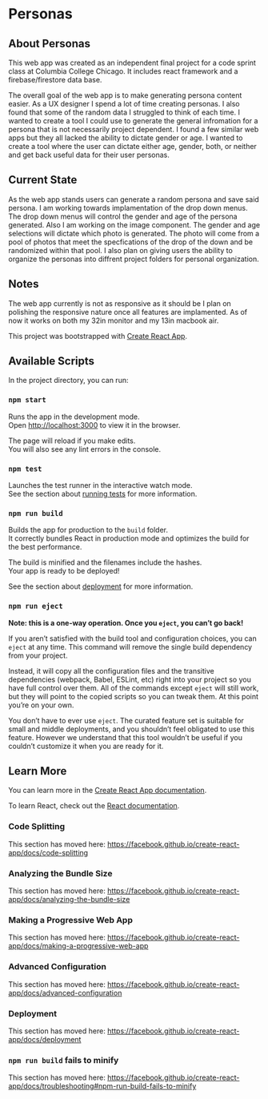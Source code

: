 # Personas
## About Personas
This web app was created as an independent final project for a code sprint class at Columbia College Chicago. It includes react framework and a firebase/firestore data base. 

The overall goal of the web app is to make generating persona content easier. As a UX designer I spend a lot of time creating personas. I also found that some of the random data I struggled to think of each time. I wanted to create a tool I could use to generate the general infromation for a persona that is not necessarily project dependent. I found a few similar web apps but they all lacked the ability to dictate gender or age. I wanted to create a tool where the user can dictate either age, gender, both, or neither and get back useful data for their user personas.

## Current State
As the web app stands users can generate a random persona and save said persona. I am working towards implamentation of the drop down menus. The drop down menus will control the gender and age of the persona generated. Also I am working on the image component. The gender and age selections will dictate which photo is generated. The  photo will come from a pool of photos that meet the specfications of the drop of the down and be randomized within that pool. I also plan on giving users the ability to organize the personas into diffrent project folders for personal organization.

## Notes
The web app currently is not as responsive as it should be I plan on polishing the responsive nature once all features are implamented. As of now it works on both my 32in monitor and my 13in macbook air.




This project was bootstrapped with [Create React App](https://github.com/facebook/create-react-app).

## Available Scripts

In the project directory, you can run:

### `npm start`

Runs the app in the development mode.<br />
Open [http://localhost:3000](http://localhost:3000) to view it in the browser.

The page will reload if you make edits.<br />
You will also see any lint errors in the console.

### `npm test`

Launches the test runner in the interactive watch mode.<br />
See the section about [running tests](https://facebook.github.io/create-react-app/docs/running-tests) for more information.

### `npm run build`

Builds the app for production to the `build` folder.<br />
It correctly bundles React in production mode and optimizes the build for the best performance.

The build is minified and the filenames include the hashes.<br />
Your app is ready to be deployed!

See the section about [deployment](https://facebook.github.io/create-react-app/docs/deployment) for more information.

### `npm run eject`

**Note: this is a one-way operation. Once you `eject`, you can’t go back!**

If you aren’t satisfied with the build tool and configuration choices, you can `eject` at any time. This command will remove the single build dependency from your project.

Instead, it will copy all the configuration files and the transitive dependencies (webpack, Babel, ESLint, etc) right into your project so you have full control over them. All of the commands except `eject` will still work, but they will point to the copied scripts so you can tweak them. At this point you’re on your own.

You don’t have to ever use `eject`. The curated feature set is suitable for small and middle deployments, and you shouldn’t feel obligated to use this feature. However we understand that this tool wouldn’t be useful if you couldn’t customize it when you are ready for it.

## Learn More

You can learn more in the [Create React App documentation](https://facebook.github.io/create-react-app/docs/getting-started).

To learn React, check out the [React documentation](https://reactjs.org/).

### Code Splitting

This section has moved here: https://facebook.github.io/create-react-app/docs/code-splitting

### Analyzing the Bundle Size

This section has moved here: https://facebook.github.io/create-react-app/docs/analyzing-the-bundle-size

### Making a Progressive Web App

This section has moved here: https://facebook.github.io/create-react-app/docs/making-a-progressive-web-app

### Advanced Configuration

This section has moved here: https://facebook.github.io/create-react-app/docs/advanced-configuration

### Deployment

This section has moved here: https://facebook.github.io/create-react-app/docs/deployment

### `npm run build` fails to minify

This section has moved here: https://facebook.github.io/create-react-app/docs/troubleshooting#npm-run-build-fails-to-minify
